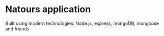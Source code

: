 # Natours application

Built using modern technologies: Node.js, express, mongoDB, mongoose and friends
